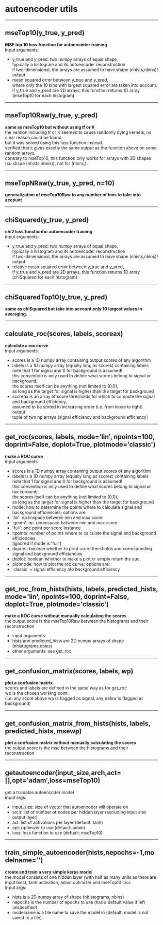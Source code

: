 # autoencoder utils  
  
- - -    
## mseTop10(y\_true, y\_pred)  
**MSE top 10 loss function for autoencoder training**  
input arguments:  
- y\_true and y\_pred: two numpy arrays of equal shape,  
typically a histogram and its autoencoder reconstruction.  
if two-dimensional, the arrays are assumed to have shape (nhists,nbins)!  
output:  
- mean squared error between y\_true and y\_pred,  
where only the 10 bins with largest squared error are taken into account.  
if y\_true and y\_pred are 2D arrays, this function returns 1D array (mseTop10 for each histogram)  
  
- - -    
## mseTop10Raw(y\_true, y\_pred)  
**same as mseTop10 but without using tf or K**  
the version including tf or K seemed to cause randomly dying kernels, no clear reason could be found,  
but it was solved using this loss function instead.  
verified that it gives exactly the same output as the function above on some random arrays.  
contrary to mseTop10, this function only works for arrays with 2D shapes (so shape (nhists,nbins)), not for (nbins,).  
  
- - -    
## mseTopNRaw(y\_true, y\_pred, n=10)  
**generalization of mseTop10Raw to any number of bins to take into account**  
  
- - -    
## chiSquared(y\_true, y\_pred)  
**chi2 loss functionfor autoencoder training**  
input arguments:  
- y\_true and y\_pred: two numpy arrays of equal shape,  
typically a histogram and its autoencoder reconstruction.  
if two-dimensional, the arrays are assumed to have shape (nhists,nbins)!  
output:  
- relative mean squared error between y\_true and y\_pred,  
if y\_true and y\_pred are 2D arrays, this function returns 1D array (chiSquared for each histogram)  
  
- - -    
## chiSquaredTop10(y\_true, y\_pred)  
**same as chiSquared but take into account only 10 largest values in averaging.**  
  
- - -    
## calculate\_roc(scores, labels, scoreax)  
**calculate a roc curve**  
input arguments:  
- scores is a 1D numpy array containing output scores of any algorithm  
- labels is a 1D numpy array (equally long as scores) containing labels  
note that 1 for signal and 0 for background is assumed!  
this convention is only used to define what scores belong to signal or background;  
the scores itself can be anything (not limited to (0,1)),  
as long as the target for signal is higher than the target for background  
- scoreax is an array of score thresholds for which to compute the signal and background efficiency,  
assumed to be sorted in increasing order (i.e. from loose to tight)  
output:  
tuple of two np arrays (signal efficiency and background efficiency)  
  
- - -    
## get\_roc(scores, labels, mode='lin', npoints=100, doprint=False, doplot=True, plotmode='classic')  
**make a ROC curve**  
input arguments:  
- scores is a 1D numpy array containing output scores of any algorithm  
- labels is a 1D numpy array (equally long as scores) containing labels  
note that 1 for signal and 0 for background is assumed!  
this convention is only used to define what scores belong to signal or background;  
the scores itself can be anything (not limited to (0,1)),  
as long as the target for signal is higher than the target for background  
- mode: how to determine the points where to calculate signal and background efficiencies; options are:  
- 'lin': np.linspace between min and max score  
- 'geom': np. geomspace between min and max score  
- 'full': one point per score instance  
- npoints: number of points where to calculate the signal and background efficiencies  
(ignored if mode is 'full')  
- doprint: boolean whether to print score thresholds and corresponding signal and background efficiencies  
- doplot: boolean whether to make a plot or simply return the auc.  
- plotmode: how to plot the roc curve; options are:  
- 'classic' = signal efficiency afo background efficiency  
  
- - -    
## get\_roc\_from\_hists(hists, labels, predicted\_hists, mode='lin', npoints=100, doprint=False, doplot=True, plotmode='classic')  
**make a ROC curve without manually calculating the scores**  
the output score is the mseTop10Raw between the histograms and their reconstruction  
- input arguments:  
- hists and predicted\_hists are 2D numpy arrays of shape (nhistograms,nbins)  
- other arguments: see get\_roc  
  
- - -    
## get\_confusion\_matrix(scores, labels, wp)  
**plot a confusion matrix**  
scores and labels are defined in the same way as for get\_roc  
wp is the chosen working point  
(i.e. any score above wp is flagged as signal, any below is flagged as background)  
  
- - -    
## get\_confusion\_matrix\_from\_hists(hists, labels, predicted\_hists, msewp)  
**plot a confusion matrix without manually calculating the scores**  
the output score is the mse between the histograms and their reconstruction  
  
- - -    
## getautoencoder(input\_size,arch,act=[],opt='adam',loss=mseTop10)  
get a trainable autoencoder model  
input args:  
- input\_size: size of vector that autoencoder will operate on  
- arch: list of number of nodes per hidden layer (excluding input and output layer)  
- act: list of activations per layer (default: tanh)  
- opt: optimizer to use (default: adam)  
- loss: loss function to use (defualt: mseTop10)  
  
- - -    
## train\_simple\_autoencoder(hists,nepochs=-1,modelname='')  
**create and train a very simple keras model**  
the model consists of one hidden layer (with half as many units as there are input bins), tanh activation, adam optimizer and mseTop10 loss.  
input args:  
- hists is a 2D numpy array of shape (nhistograms, nbins)  
- nepochs is the number of epochs to use (has a default value if left unspecified)  
- modelname is a file name to save the model in (default: model is not saved to a file)  
  
